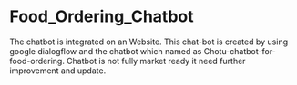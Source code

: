 # Food_Ordering_Chatbot
The chatbot is integrated on an Website. This chat-bot is created by using google dialogflow and the chatbot which named as Chotu-chatbot-for-food-ordering. Chatbot is not fully market ready it need further improvement and update.
